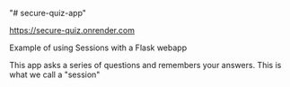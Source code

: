 "# secure-quiz-app"


https://secure-quiz.onrender.com


Example of using Sessions with a Flask webapp

This app asks a series of questions and remembers your answers.   This is what we call a "session"

